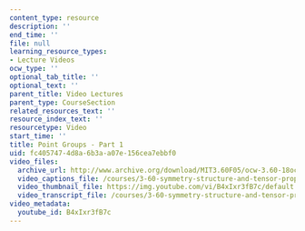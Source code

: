 ```yaml
---
content_type: resource
description: ''
end_time: ''
file: null
learning_resource_types:
- Lecture Videos
ocw_type: ''
optional_tab_title: ''
optional_text: ''
parent_title: Video Lectures
parent_type: CourseSection
related_resources_text: ''
resource_index_text: ''
resourcetype: Video
start_time: ''
title: Point Groups - Part 1
uid: fc405747-4d8a-6b3a-a07e-156cea7ebbf0
video_files:
  archive_url: http://www.archive.org/download/MIT3.60F05/ocw-3.60-18oct2005-pt1-220k.mp4
  video_captions_file: /courses/3-60-symmetry-structure-and-tensor-properties-of-materials-fall-2005/9bc47a2238b857a0945d49f0a0ea6998_B4xIxr3fB7c.vtt
  video_thumbnail_file: https://img.youtube.com/vi/B4xIxr3fB7c/default.jpg
  video_transcript_file: /courses/3-60-symmetry-structure-and-tensor-properties-of-materials-fall-2005/e04382fb31d90369a934c3bd0c3a95fd_B4xIxr3fB7c.pdf
video_metadata:
  youtube_id: B4xIxr3fB7c
---
```

